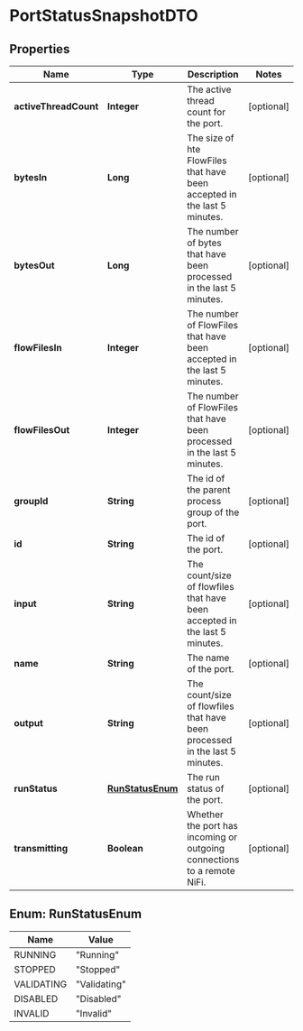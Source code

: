 # PortStatusSnapshotDTO

## Properties
Name | Type | Description | Notes
------------ | ------------- | ------------- | -------------
**activeThreadCount** | **Integer** | The active thread count for the port. |  [optional]
**bytesIn** | **Long** | The size of hte FlowFiles that have been accepted in the last 5 minutes. |  [optional]
**bytesOut** | **Long** | The number of bytes that have been processed in the last 5 minutes. |  [optional]
**flowFilesIn** | **Integer** | The number of FlowFiles that have been accepted in the last 5 minutes. |  [optional]
**flowFilesOut** | **Integer** | The number of FlowFiles that have been processed in the last 5 minutes. |  [optional]
**groupId** | **String** | The id of the parent process group of the port. |  [optional]
**id** | **String** | The id of the port. |  [optional]
**input** | **String** | The count/size of flowfiles that have been accepted in the last 5 minutes. |  [optional]
**name** | **String** | The name of the port. |  [optional]
**output** | **String** | The count/size of flowfiles that have been processed in the last 5 minutes. |  [optional]
**runStatus** | [**RunStatusEnum**](#RunStatusEnum) | The run status of the port. |  [optional]
**transmitting** | **Boolean** | Whether the port has incoming or outgoing connections to a remote NiFi. |  [optional]

<a name="RunStatusEnum"></a>
## Enum: RunStatusEnum
Name | Value
---- | -----
RUNNING | &quot;Running&quot;
STOPPED | &quot;Stopped&quot;
VALIDATING | &quot;Validating&quot;
DISABLED | &quot;Disabled&quot;
INVALID | &quot;Invalid&quot;
